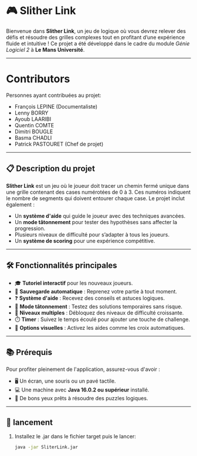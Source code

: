 # 🎮 Slither Link

Bienvenue dans **Slither Link**, un jeu de logique où vous devrez relever des défis et résoudre des grilles complexes tout en profitant d’une expérience fluide et intuitive ! Ce projet a été développé dans le cadre du module *Génie Logiciel 2* à **Le Mans Université**.

---

# Contributors

Personnes ayant contribuées au projet:

- François LEPINE (Documentaliste)
- Lenny BORRY
- Ayoub LAARIBI
- Quentin COMTE
- Dimitri BOUGLE
- Basma CHADLI
- Patrick PASTOURET (Chef de projet)

---

## 📋 Description du projet

**Slither Link** est un jeu où le joueur doit tracer un chemin fermé unique dans une grille contenant des cases numérotées de 0 à 3. Ces numéros indiquent le nombre de segments qui doivent entourer chaque case. Le projet inclut également :

- Un **système d'aide** qui guide le joueur avec des techniques avancées.
- Un **mode tâtonnement** pour tester des hypothèses sans affecter la progression.
- Plusieurs niveaux de difficulté pour s’adapter à tous les joueurs.
- Un **système de scoring** pour une expérience compétitive.

---

## 🛠️ Fonctionnalités principales

- 🎓 **Tutoriel interactif** pour les nouveaux joueurs.
- 🔗 **Sauvegarde automatique** : Reprenez votre partie à tout moment.
- ❓ **Système d'aide** : Recevez des conseils et astuces logiques.
- 🔄 **Mode tâtonnement** : Testez des solutions temporaires sans risque.
- 🌟 **Niveaux multiples** : Débloquez des niveaux de difficulté croissante.
- ⏱️ **Timer** : Suivez le temps écoulé pour ajouter une touche de challenge.
- 🔧 **Options visuelles** : Activez les aides comme les croix automatiques.

---

## 📚 Prérequis

Pour profiter pleinement de l'application, assurez-vous d'avoir :
- 🖥️ Un écran, une souris ou un pavé tactile.
- 💻 Une machine avec **Java 16.0.2 ou supérieur** installé.
- 👀 De bons yeux prêts à résoudre des puzzles logiques.

---

## 🚀 lancement

1. Installez le .jar dans le fichier target puis le lancer:
   ```bash
   java -jar SliterLink.jar
